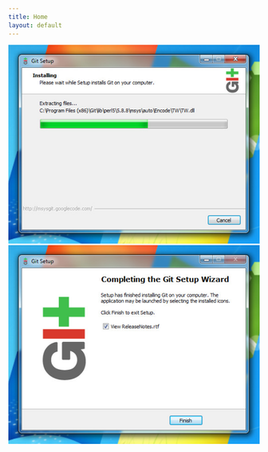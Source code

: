 ```yaml
---
title: Home
layout: default
---
```

![Oitava](imgs/instalacao-windows-8.jpg)
![Nona](imgs/instalacao-windows-9.jpg "Nona tela")
